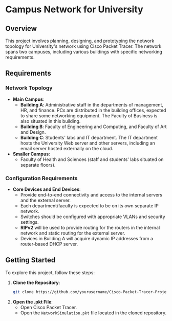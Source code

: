 
# Campus Network for University

## Overview
This project involves planning, designing, and prototyping the network topology for University's network using Cisco Packet Tracer. The network spans two campuses, including various buildings with specific networking requirements.

## Requirements

### Network Topology
- **Main Campus**:
  - **Building A**: Administrative staff in the departments of management, HR, and finance. PCs are distributed in the building offices, expected to share some networking equipment. The Faculty of Business is also situated in this building.
  - **Building B**: Faculty of Engineering and Computing, and Faculty of Art and Design.
  - **Building C**: Students' labs and IT department. The IT department hosts the University Web server and other servers, including an email server hosted externally on the cloud.
- **Smaller Campus**:
  - Faculty of Health and Sciences (staff and students' labs situated on separate floors).

### Configuration Requirements
- **Core Devices and End Devices**:
  - Provide end-to-end connectivity and access to the internal servers and the external server.
  - Each department/faculty is expected to be on its own separate IP network.
  - Switches should be configured with appropriate VLANs and security settings.
  - **RIPv2** will be used to provide routing for the routers in the internal network and static routing for the external server.
  - Devices in Building A will acquire dynamic IP addresses from a router-based DHCP server.


## Getting Started
To explore this project, follow these steps:

1. **Clone the Repository**:
    ```bash
    git clone https://github.com/yourusername/Cisco-Packet-Tracer-Project.git
    ```
2. **Open the .pkt File**:
    - Open Cisco Packet Tracer.
    - Open the `NetworkSimulation.pkt` file located in the cloned repository.





